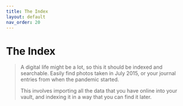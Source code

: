 ```yaml
---
title: The Index
layout: default
nav_order: 20
---
```

# The Index

> A digital life might be a lot, so this it should be indexed and searchable. Easily find photos taken in July 2015, or your journal entries from when the pandemic started.
>
>This involves importing all the data that you have online into your vault, and indexing it in a way that you can find it later.
